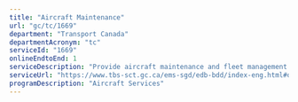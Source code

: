 ```yaml
---
title: "Aircraft Maintenance"
url: "gc/tc/1669"
department: "Transport Canada"
departmentAcronym: "tc"
serviceId: "1669"
onlineEndtoEnd: 1
serviceDescription: "Provide aircraft maintenance and fleet management of Transport Canada, Department of Fisheries and Oceans, Department of National Defence and other government departments and agencies."
serviceUrl: "https://www.tbs-sct.gc.ca/ems-sgd/edb-bdd/index-eng.html#orgs/program/TC-BTW06/infograph/intro"
programDescription: "Aircraft Services"
---
```

